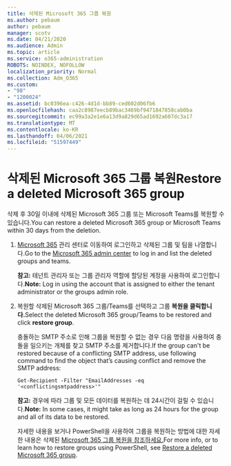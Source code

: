 ```yaml
---
title: 삭제된 Microsoft 365 그룹 복원
ms.author: pebaum
author: pebaum
manager: scotv
ms.date: 04/21/2020
ms.audience: Admin
ms.topic: article
ms.service: o365-administration
ROBOTS: NOINDEX, NOFOLLOW
localization_priority: Normal
ms.collection: Adm_O365
ms.custom:
- "98"
- "1200024"
ms.assetid: bc0396ea-c426-4d1d-bb89-ced602d06fb6
ms.openlocfilehash: caa2c8987eecb89bac3469bf9471847858cab0ba
ms.sourcegitcommit: ec99a3a2e1e6a13d9a829d65ad1692a607dc3a17
ms.translationtype: MT
ms.contentlocale: ko-KR
ms.lasthandoff: 04/06/2021
ms.locfileid: "51597449"
---
```

# <a name="restore-a-deleted-microsoft-365-group"></a><span data-ttu-id="1ba51-102">삭제된 Microsoft 365 그룹 복원</span><span class="sxs-lookup"><span data-stu-id="1ba51-102">Restore a deleted Microsoft 365 group</span></span>

<span data-ttu-id="1ba51-103">삭제 후 30일 이내에 삭제된 Microsoft 365 그룹 또는 Microsoft Teams를 복원할 수 있습니다.</span><span class="sxs-lookup"><span data-stu-id="1ba51-103">You can restore a deleted Microsoft 365 group or Microsoft Teams within 30 days from the deletion.</span></span>

1. <span data-ttu-id="1ba51-104">[Microsoft 365](https://aka.ms/RestoreDeletedGroup) 관리 센터로 이동하여 로그인하고 삭제된 그룹 및 팀을 나열합니다.</span><span class="sxs-lookup"><span data-stu-id="1ba51-104">Go to the [Microsoft 365 admin center](https://aka.ms/RestoreDeletedGroup) to log in and list the deleted groups and teams.</span></span>

    <span data-ttu-id="1ba51-105">**참고:** 테넌트 관리자 또는 그룹 관리자 역할에 할당된 계정을 사용하여 로그인합니다.</span><span class="sxs-lookup"><span data-stu-id="1ba51-105">**Note:** Log in using the account that is assigned to either the tenant administrator or the groups admin role.</span></span>

1. <span data-ttu-id="1ba51-106">복원할 삭제된 Microsoft 365 그룹/Teams를 선택하고 그룹 **복원을 클릭합니다.**</span><span class="sxs-lookup"><span data-stu-id="1ba51-106">Select the deleted Microsoft 365 group/Teams to be restored and click **restore group**.</span></span>

    <span data-ttu-id="1ba51-107">충돌하는 SMTP 주소로 인해 그룹을 복원할 수 없는 경우 다음 명령을 사용하여 충돌을 일으키는 개체를 찾고 SMTP 주소를 제거합니다.</span><span class="sxs-lookup"><span data-stu-id="1ba51-107">If the group can't be restored because of a conflicting SMTP address, use following command to find the object that’s causing conflict and remove the SMTP address:</span></span>

    `Get-Recipient -Filter "EmailAddresses -eq '<conflictingsmtpaddress>'"`

    <span data-ttu-id="1ba51-108">**참고:** 경우에 따라 그룹 및 모든 데이터를 복원하는 데 24시간이 걸릴 수 있습니다.</span><span class="sxs-lookup"><span data-stu-id="1ba51-108">**Note:** In some cases, it might take as long as 24 hours for the group and all of its data to be restored.</span></span>

    <span data-ttu-id="1ba51-109">자세한 내용을 보거나 PowerShell을 사용하여 그룹을 복원하는 방법에 대한 자세한 내용은 삭제된 [Microsoft 365 그룹 복원을 참조하세요.](https://go.microsoft.com/fwlink/?linkid=867802)</span><span class="sxs-lookup"><span data-stu-id="1ba51-109">For more info, or to learn how to restore groups using PowerShell, see [Restore a deleted Microsoft 365 group](https://go.microsoft.com/fwlink/?linkid=867802).</span></span>